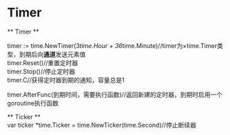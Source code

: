 # Timer #  
** Timer **  

  timer := time.NewTimer(3*time.Hour + 36*time.Minute)//timer为×time.Timer类型，到期后向**通道**发送元素值  
  timer.Reset()//重置定时器  
  timer.Stop()//停止定时器  
  timer.C//获得定时器到期的通知，容量总是1  
  
  timer.AfterFunc(到期时间，需要执行函数)//返回新建的定时器，到期时启用一个goroutine执行函数    
  
  ** Ticker **  
  var ticker *time.Ticker = time.NewTicker(time.Second)//停止断续器    
